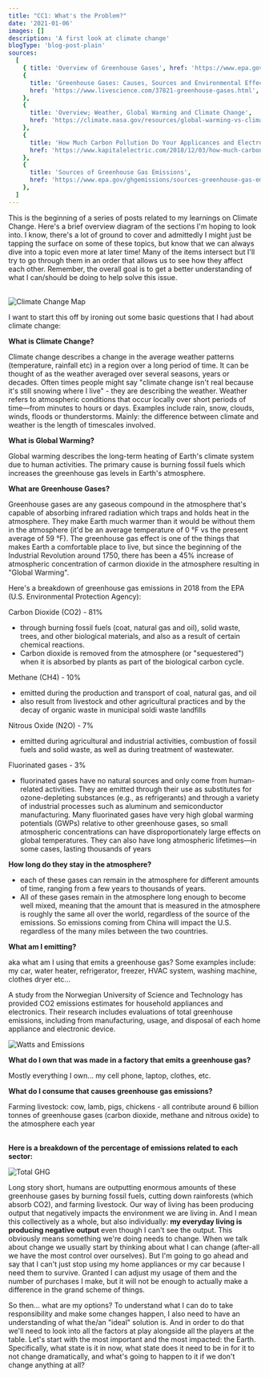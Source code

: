 ```yaml
---
title: "CC1: What's the Problem?"
date: '2021-01-06'
images: []
description: 'A first look at climate change'
blogType: 'blog-post-plain'
sources:
  [
    { title: 'Overview of Greenhouse Gases', href: 'https://www.epa.gov/ghgemissions/overview-greenhouse-gases' },
    {
      title: 'Greenhouse Gases: Causes, Sources and Environmental Effects',
      href: 'https://www.livescience.com/37821-greenhouse-gases.html',
    },
    {
      title: 'Overview; Weather, Global Warming and Climate Change',
      href: 'https://climate.nasa.gov/resources/global-warming-vs-climate-change/',
    },
    {
      title: 'How Much Carbon Pollution Do Your Applicances and Electronics Emit',
      href: 'https://www.kapitalelectric.com/2018/12/03/how-much-carbon-pollution-do-your-appliances-and-electronics-emit/',
    },
    {
      title: 'Sources of Greenhouse Gas Emissions',
      href: 'https://www.epa.gov/ghgemissions/sources-greenhouse-gas-emissions',
    },
  ]
---
```


This is the beginning of a series of posts related to my learnings on Climate Change. Here's a brief overview diagram of the sections I'm hoping to look into. I know, there's a lot of ground to cover and admittedly I might just be tapping the surface on some of these topics, but know that we can always dive into a topic even more at later time! Many of the items intersect but I'll try to go through them in an order that allows us to see how they affect each other. Remember, the overall goal is to get a better understanding of what I can/should be doing to help solve this issue.
<br />
<br />

![Climate Change Map](thoughts/cc/cc_map.jpg)
<br />

I want to start this off by ironing out some basic questions that I had about climate change:
<br />

**What is Climate Change?**

Climate change describes a change in the average weather patterns (temperature, rainfall etc) in a region over a long period of time. It can be thought of as the weather averaged over several seasons, years or decades. Often times people might say "climate change isn't real because it's still snowing where I live" - they are describing the weather. Weather refers to atmospheric conditions that occur locally over short periods of time—from minutes to hours or days. Examples include rain, snow, clouds, winds, floods or thunderstorms. Mainly: the difference between climate and weather is the length of timescales involved.

**What is Global Warming?**

Global warming describes the long-term heating of Earth's climate system due to human activities. The primary cause is burning fossil fuels which increases the greenhouse gas levels in Earth's atmosphere.

**What are Greenhouse Gases?**

Greenhouse gases are any gaseous compound in the atmosphere that's capable of absorbing infrared radiation which traps and holds heat in the atmosphere. They make Earth much warmer than it would be without them in the atmosphere (it'd be an average temperature of 0 °F vs the present average of 59 °F). The greenhouse gas effect is one of the things that makes Earth a comfortable place to live, but since the beginning of the Industrial Revolution around 1750, there has been a 45% increase of atmospheric concentration of carmon dioxide in the atmosphere resulting in "Global Warming".

Here's a breakdown of greenhouse gas emissions in 2018 from the EPA (U.S. Environmental Protection Agency):

Carbon Dioxide (CO2) - 81%

- through burning fossil fuels (coat, natural gas and oil), solid waste, trees, and other biological materials, and also as a result of certain chemical reactions.
- Carbon dioxide is removed from the atmosphere (or "sequestered") when it is absorbed by plants as part of the biological carbon cycle.

Methane (CH4) - 10%

- emitted during the production and transport of coal, natural gas, and oil
- also result from livestock and other agricultural practices and by the decay of organic waste in municipal soldi waste landfills

Nitrous Oxide (N2O) - 7%

- emitted during agricultural and industrial activities, combustion of fossil fuels and solid waste, as well as during treatment of wastewater.

Fluorinated gases - 3%

- fluorinated gases have no natural sources and only come from human-related activities. They are emitted through their use as substitutes for ozone-depleting substances (e.g., as refrigerants) and through a variety of industrial processes such as aluminum and semiconductor manufacturing. Many fluorinated gases have very high global warming potentials (GWPs) relative to other greenhouse gases, so small atmospheric concentrations can have disproportionately large effects on global temperatures. They can also have long atmospheric lifetimes—in some cases, lasting thousands of years

**How long do they stay in the atmosphere?**

- each of these gases can remain in the atmosphere for different amounts of time, ranging from a few years to thousands of years.
- All of these gases remain in the atmosphere long enough to become well mixed, meaning that the amount that is measured in the atmosphere is roughly the same all over the world, regardless of the source of the emissions. So emissions coming from China will impact the U.S. regardless of the many miles between the two countries.

**What am I emitting?**

aka what am I using that emits a greenhouse gas? Some examples include: my car, water heater, refrigerator, freezer, HVAC system, washing machine, clothes dryer etc...

A study from the Norwegian University of Science and Technology has provided CO2 emissions estimates for household appliances and electronics. Their research includes evaluations of total greenhouse emissions, including from manufacturing, usage, and disposal of each home appliance and electronic device.

![Watts and Emissions](thoughts/cc/watts_and_emissions_data.jpg)
<br />

**What do I own that was made in a factory that emits a greenhouse gas?**

Mostly everything I own... my cell phone, laptop, clothes, etc.

**What do I consume that causes greenhouse gas emissions?**

Farming livestock: cow, lamb, pigs, chickens - all contribute around 6 billion tonnes of greenhouse gases (carbon dioxide, methane and nitrous oxide) to the atmosphere each year
<br />
<br />

**Here is a breakdown of the percentage of emissions related to each sector:**

![Total GHG](thoughts/cc/total_ghg.jpg)
<br />

Long story short, humans are outputting enormous amounts of these greenhouse gases by burning fossil fuels, cutting down rainforests (which absorb CO2), and farming livestock. Our way of living has been producing output that negatively impacts the environment we are living in. And I mean this collectively as a whole, but also individually: **my everyday living is producing negative output** even though I can't see the output. This obviously means something we're doing needs to change. When we talk about change we usually start by thinking about what I can change (after-all we have the most control over ourselves). But I'm going to go ahead and say that I can't just stop using my home appliances or my car because I need them to survive. Granted I can adjust my usage of them and the number of purchases I make, but it will not be enough to actually make a difference in the grand scheme of things.

So then... what are my options? To understand what I can do to take responsibility and make some changes happen, I also need to have an understanding of what the/an "ideal" solution is. And in order to do that we'll need to look into all the factors at play alongside all the players at the table. Let's start with the most important and the most impacted: the Earth. Specifically, what state is it in now, what state does it need to be in for it to not change dramatically, and what's going to happen to it if we don't change anything at all?

